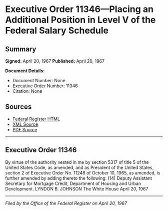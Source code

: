 # Executive Order 11346—Placing an Additional Position in Level V of the Federal Salary Schedule

## Summary

**Signed:** April 20, 1967
**Published:** April 20, 1967

**Document Details:**
- Document Number: None
- Executive Order Number: 11346
- Citation: None

## Sources
- [Federal Register HTML](https://www.presidency.ucsb.edu/documents/executive-order-11346-placing-additional-position-level-v-the-federal-salary-schedule)
- [XML Source](None)
- [PDF Source](None)

---

## Executive Order 11346

By virtue of the authority vested in me by section 5317 of title 5 of the United States Code, as amended, and as President of the United States, section 2 of Executive Order No. 11248 of October 10, 1965, as amended, is further amended by adding thereto the following:
    (14) Deputy Assistant Secretary for Mortgage Credit, Department of Housing and Urban Development.
LYNDON B. JOHNSON
The White House
April 20, 1967

---

*Filed by the Office of the Federal Register on April 20, 1967*
